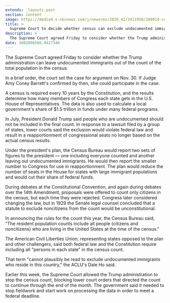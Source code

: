 ```yaml
--- 
extends: _layouts.post 
section: content 
image: https://media4.s-nbcnews.com/j/newscms/2020_42/3411950/200914-census-mn-1145_1f11add0e3daec8a8b1cc17b9960edd2.nbcnews-fp-1200-630.jpg 
title: > 
  Supreme Court to decide whether census can exclude undocumented immigrants 
description: > 
  The Supreme Court agreed Friday to consider whether the Trump administration can leave undocumented immigrants out of the count of the total population in the census.In July, President Donald Trump said people who are undocumented should not be included in the final count.Under the president's plan, the Census Bureau would report two sets of figures to the president — one including everyone counted and another leaving out undocumented immigrants.That term "cannot plausibly be read to exclude undocumented immigrants who reside in this country," the ACLU's Dale Ho said.Earlier this week, the Supreme Court allowed the Trump administration to stop the census count, blocking lower court orders that directed the count to continue through the end of the month. 
date: 1602896566.9417346 
--- 
```

The Supreme Court agreed Friday to consider whether the Trump administration can leave undocumented immigrants out of the count of the total population in the census.

In a brief order, the court set the case for argument on Nov. 30. If Judge Amy Coney Barrett's confirmed by then, she could participate in the case.

A census is required every 10 years by the Constitution, and the results determine how many members of Congress each state gets in the U.S. House of Representatives. The data is also used to calculate a local government's share of $1.5 trillion in funds under many federal programs.

In July, President Donald Trump said people who are undocumented should not be included in the final count. In response to a lawsuit filed by a group of states, lower courts said the exclusion would violate federal law and result in a reapportionment of congressional seats no longer based on the actual census results.

Under the president's plan, the Census Bureau would report two sets of figures to the president — one including everyone counted and another leaving out undocumented immigrants. He would then report the smaller number to Congress for use in reapportionment. The plan would reduce the number of seats in the House for states with large immigrant populations and would cut their share of federal funds.

During debates at the Constitutional Convention, and again during debates over the 14th Amendment, proposals were offered to count only citizens in the census, but each time they were rejected. Congress later considered changing the law, but in 1929 the Senate legal counsel concluded that a statute to exclude noncitizens from the count would be unconstitutional.

In announcing the rules for the count this year, the Census Bureau said, "The resident population counts include all people (citizens and noncitizens) who are living in the United States at the time of the census."

The American Civil Liberties Union, representing states opposed to the plan and other challengers, said both federal law and the Constitution require including all "persons in each state" in the census count.

That term "cannot plausibly be read to exclude undocumented immigrants who reside in this country," the ACLU's Dale Ho said.

Earlier this week, the Supreme Court allowed the Trump administration to stop the census count, blocking lower court orders that directed the count to continue through the end of the month. The government said it needed to stop fieldwork and start work on processing the data in order to meet a federal deadline.